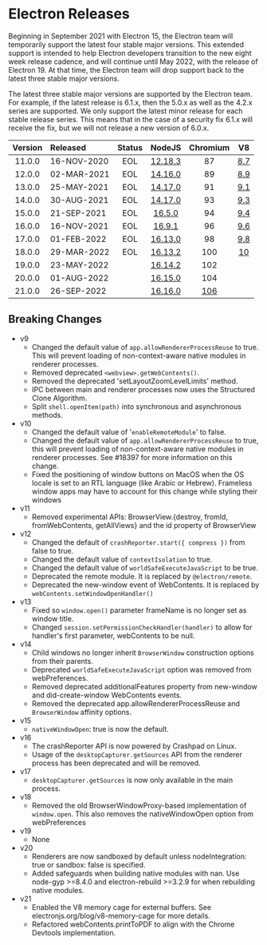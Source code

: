 # Electron Releases

Beginning in September 2021 with Electron 15, the Electron team will temporarily support the latest four stable major versions. This extended support is intended to help Electron developers transition to the new eight week release cadence, and will continue until May 2022, with the release of Electron 19. At that time, the Electron team will drop support back to the latest three stable major versions.

The latest three stable major versions are supported by the Electron team. For example, if the latest release is 6.1.x, then the 5.0.x as well as the 4.2.x series are supported. We only support the latest minor release for each stable release series. This means that in the case of a security fix 6.1.x will receive the fix, but we will not release a new version of 6.0.x.


| Version | Released    | Status |          NodeJS           |                         Chromium                         |             V8              |
| :-----: | :---------- | :----: | :-----------------------: | :------------------------------------------------------: | :-------------------------: |
| 11.0.0  | 16-NOV-2020 |  EOL   | [12.18.3](../node/v12.md) |                            87                            | [8.7](../v8/releases.md#87) |
| 12.0.0  | 02-MAR-2021 |  EOL   | [14.16.0](../node/v14.md) |                            89                            | [8.9](../v8/releases.md#89) |
| 13.0.0  | 25-MAY-2021 |  EOL   | [14.17.0](../node/v14.md) |                            91                            | [9.1](../v8/releases.md#91) |
| 14.0.0  | 30-AUG-2021 |  EOL   | [14.17.0](../node/v14.md) |                            93                            | [9.3](../v8/releases.md#93) |
| 15.0.0  | 21-SEP-2021 |  EOL   | [16.5.0](../node/v16.md)  |                            94                            | [9.4](../v8/releases.md#94) |
| 16.0.0  | 16-NOV-2021 |  EOL   | [16.9.1](../node/v16.md)  |                            96                            | [9.6](../v8/releases.md#96) |
| 17.0.0  | 01-FEB-2022 |  EOL   | [16.13.0](../node/v16.md) |                            98                            | [9.8](../v8/releases.md#98) |
| 18.0.0  | 29-MAR-2022 |  EOL   | [16.13.2](../node/v16.md) |                           100                            | [10](../v8/releases.md#100) |
| 19.0.0  | 23-MAY-2022 |        | [16.14.2](../node/v16.md) |                           102                            |                             | 10.2 |
| 20.0.0  | 01-AUG-2022 |        | [16.15.0](../node/v16.md) |                           104                            |                             | 10.4 |
| 21.0.0  | 26-SEP-2022 |        | [16.16.0](../node/v16.md) | [106](https://chromestatus.com/features#milestone%3D106) |                             |


## Breaking Changes

- v9
  - Changed the default value of `app.allowRendererProcessReuse` to true. This will prevent loading of non-context-aware native modules in renderer processes.
  - Removed deprecated `<webview>.getWebContents()`.
  - Removed the deprecated 'setLayoutZoomLevelLimits' method.
  - IPC between main and renderer processes now uses the Structured Clone Algorithm.
  - Split `shell.openItem(path)` into synchronous and asynchronous methods.
- v10
  - Changed the default value of '`enableRemoteModule`' to false.
  - Changed the default value of `app.allowRendererProcessReuse` to true, this will prevent loading of non-context-aware native modules in renderer processes. See #18397 for more information on this change.
  - Fixed the positioning of window buttons on MacOS when the OS locale is set to an RTL language (like Arabic or Hebrew). Frameless window apps may have to account for this change while styling their windows
- v11
  - Removed experimental APIs: BrowserView.{destroy, fromId, fromWebContents, getAllViews} and the id property of BrowserView
- v12
  - Changed the default of `crashReporter.start({ compress })` from false to true.
  - Changed the default value of `contextIsolation` to true.
  - Changed the default value of `worldSafeExecuteJavaScript` to be true.
  - Deprecated the remote module. It is replaced by `@electron/remote`.
  - Deprecated the new-window event of WebContents. It is replaced by `webContents.setWindowOpenHandler()`
- v13
  - Fixed so `window.open()` parameter frameName is no longer set as window title.
  - Changed `session.setPermissionCheckHandler(handler)` to allow for handler's first parameter, webContents to be null.
- v14
  - Child windows no longer inherit `BrowserWindow` construction options from their parents.
  - Deprecated `worldSafeExecuteJavaScript` option was removed from webPreferences.
  - Removed deprecated additionalFeatures property from new-window and did-create-window WebContents events.
  - Removed the deprecated app.allowRendererProcessReuse and `BrowserWindow` affinity options.
- v15
  - `nativeWindowOpen`: true is now the default.
- v16
  - The crashReporter API is now powered by Crashpad on Linux.
  - Usage of the `desktopCapturer.getSources` API from the renderer process has been deprecated and will be removed.
- v17
  - `desktopCapturer.getSources` is now only available in the main process.
- v18
  - Removed the old BrowserWindowProxy-based implementation of `window.open`. This also removes the nativeWindowOpen option from webPreferences
- v19
  - None
- v20
  - Renderers are now sandboxed by default unless nodeIntegration: true or sandbox: false is specified.
  - Added safeguards when building native modules with nan. Use node-gyp >=8.4.0 and electron-rebuild >=3.2.9 for when rebuilding native modules.
- v21
  - Enabled the V8 memory cage for external buffers. See electronjs.org/blog/v8-memory-cage for more details.
  - Refactored webContents.printToPDF to align with the Chrome Devtools implementation.
